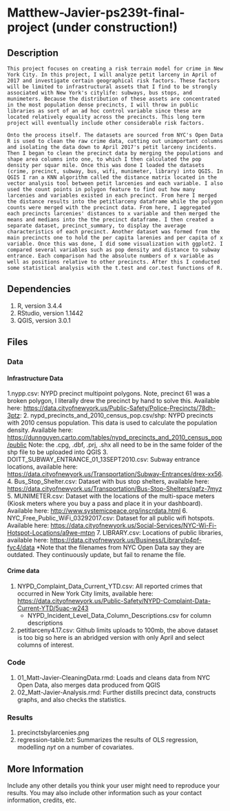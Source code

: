 # Matthew-Javier-ps239t-final-project (under construction!)

## Description
    This project focuses on creating a risk terrain model for crime in New York City. In this project, I will analyze petit larceny in April of 2017 and investigate certain geographical risk factors. These factors will be limited to infrastructural assets that I find to be strongly associated with New York's citylife: subways, bus stops, and munimeters. Because the distribution of these assets are concentrated in the most population dense precincts, I will throw in public libraries as sort of an ad hoc control variable since these are located relatively equality across the precincts. This long term project will eventually include other considerable risk factors. 

    Onto the process itself. The datasets are sourced from NYC's Open Data R is used to clean the raw crime data, cutting out unimportant columns and isolating the data down to April 2017's petit larceny incidents. Then I began to clean the precinct data by merging the populations and shape area columns into one, to which I then calculated the pop density per squar mile. Once this was done I loaded the datasets (crime, precinct, subway, bus, wifi, munimeter, library) into QGIS. In QGIS I ran a KNN algorithm called the distance matrix located in the vector analysis tool between petit larcenies and each variable. I also used the count points in polygon feature to find out how many larcenies and variables existed in each precinct. From here I merged the distance results into the petitlarceny dataframe while the polygon counts were merged with the precinct data. From here, I aggregated each precincts larcenies' distances to x variable and then merged the means and medians into the the precinct dataframe. I then created a separate dataset, precinct_summary, to display the average characteristics of each precinct. Another dataset was formed from the main precincts one to hold the per capita larenies and per capita of x variable. Once this was done, I did some visualization with ggplot2. I compared several variables such as pop density and distance to subway entrance. Each comparison had the absolute numbers of x variable as well as positions relative to other precincts. After this I conducted some statistical analysis with the t.test and cor.test functions of R. 

## Dependencies

1. R, version 3.4.4
2. RStudio, version 1.1442
2. QGIS, version 3.0.1

## Files

### Data
#### Infrastructure Data
1.nypp.csv: NYPD precinct multipoint polygons. Note, precinct 61 was a broken polygon, I literally drew the precinct by hand to solve this. Available here: https://data.cityofnewyork.us/Public-Safety/Police-Precincts/78dh-3ptz:
2. nypd_precincts_and_2010_census_pop.csv/shp: NYPD precincts with 2010 census population. This data is used to calculate the population density. Available here: https://dunnguyen.carto.com/tables/nypd_precincts_and_2010_census_pop/public
    Note: the .cpg, .dbf, .prj, .shx all need to be in the same folder of the shp file to be uploaded into QGIS
3. DOITT_SUBWAY_ENTRANCE_01_13SEPT2010.csv: Subway entrance locations, available here: https://data.cityofnewyork.us/Transportation/Subway-Entrances/drex-xx56. 
4. Bus_Stop_Shelter.csv: Dataset with bus stop shelters, available here: https://data.cityofnewyork.us/Transportation/Bus-Stop-Shelters/qafz-7myz
5. MUNIMETER.csv: Dataset with the locations of the multi-space meters (Kiosk meters where you buy a pass and place it in your dashboard). Available here: http://www.systemicpeace.org/inscrdata.html
6. NYC_Free_Public_WiFi_03292017.csv: Dataset for all public wifi hotspots. Available here: https://data.cityofnewyork.us/Social-Services/NYC-Wi-Fi-Hotspot-Locations/a9we-mtpn
7. LIBRARY.csv: Locations of public libraries, available here: https://data.cityofnewyork.us/Business/Library/p4pf-fyc4/data
*Note that the filenames from NYC Open Data say they are outdated. They continuously update, but fail to rename the file.
#### Crime data
1. NYPD_Complaint_Data_Current_YTD.csv: All reported crimes that occurred in New York City limits, available here: https://data.cityofnewyork.us/Public-Safety/NYPD-Complaint-Data-Current-YTD/5uac-w243
    - NYPD_Incident_Level_Data_Column_Descriptions.csv for column descriptions
2. petitlarceny4.17.csv: Github limits uploads to 100mb, the above dataset is too big so here is an abridged version with only April and select columns of interest.

### Code

1. 01_Matt-Javier-CleaningData.rmd: Loads and cleans data from NYC Open Data, also merges data produced from QGIS
2. 02_Matt-Javier-Analysis.rmd: Further distills precinct data, constructs graphs, and also checks the statistics.

### Results

1. precinctsbylarcenies.png
2. regression-table.txt: Summarizes the results of OLS regression, modelling *nyt* on a number of covariates.

## More Information

Include any other details you think your user might need to reproduce your results. You may also include other information such as your contact information, credits, etc.
